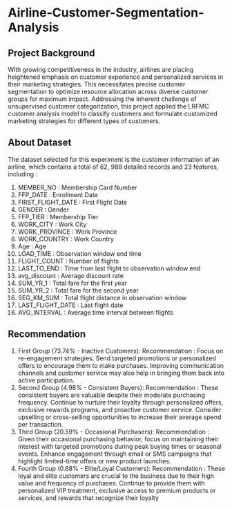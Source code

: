 # Airline-Customer-Segmentation-Analysis

## Project Background
With growing competitiveness in the industry, airlines are placing heightened emphasis on customer experience and personalized services in their marketing strategies. This necessitates precise customer segmentation to optimize resource allocation across diverse customer groups for maximum impact. Addressing the inherent challenge of unsupervised customer categorization, this project applied the LRFMC customer analysis model to classify customers and formulate customized marketing strategies for different types of customers.

## About Dataset
The dataset selected for this experiment is the customer information of an airline, which contains a total of 62, 988 detailed records and 23 features, including  :
1.	MEMBER_NO : Membership Card Number
2.	FFP_DATE : Enrollment Date
3.	FIRST_FLIGHT_DATE : First Flight Date
4.	GENDER : Gender
5.	FFP_TIER : Membership Tier
6.	WORK_CITY : Work City
7.	WORK_PROVINCE : Work Province
8.	WORK_COUNTRY : Work Country
9.	Age : Age
10.	LOAD_TIME : Observation window end time
11.	FLIGHT_COUNT : Number of flights
12.	LAST_TO_END : Time from last flight to observation window end
13.	avg_discount : Average discount rate
14.	SUM_YR_1 : Total fare for the first year
15.	SUM_YR_2 : Total fare for the second year
16.	SEG_KM_SUM : Total flight distance in observation window
17.	LAST_FLIGHT_DATE : Last flight date
18.	AVG_INTERVAL : Average time interval between flights

## Recommendation
1. First Group (73.74% - Inactive Customers):
Recommendation : Focus on re-engagement strategies. Send targeted promotions or personalized offers to encourage them to make purchases. Improving communication channels and customer service may also help in bringing them back into active participation.
2. Second Group (4.98% - Consistent Buyers):
Recommendation : These consistent buyers are valuable despite their moderate purchasing frequency. Continue to nurture their loyalty through personalized offers, exclusive rewards programs, and proactive customer service. Consider upselling or cross-selling opportunities to increase their average spend per transaction.
3. Third Group (20.59% - Occasional Purchasers):
Recommendation : Given their occasional purchasing behavior, focus on maintaining their interest with targeted promotions during peak buying times or seasonal events. Enhance engagement through email or SMS campaigns that highlight limited-time offers or new product launches. 
4. Fourth Group (0.68% - Elite/Loyal Customers):
Recommendation : These loyal and elite customers are crucial to the business due to their high value and frequency of purchases. Continue to provide them with personalized VIP treatment, exclusive access to premium products or services, and rewards that recognize their loyalty

